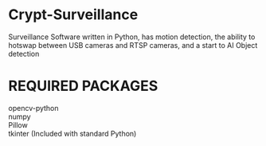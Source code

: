 # Crypt-Surveillance
Surveillance Software written in Python, has motion detection, the ability to hotswap between USB cameras and RTSP cameras, and a start to AI Object detection


# REQUIRED PACKAGES
opencv-python  
numpy  
Pillow  
tkinter (Included with standard Python)  
